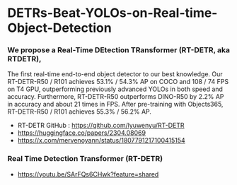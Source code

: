# DETRs-Beat-YOLOs-on-Real-time-Object-Detection

### We propose a Real-Time DEtection TRansformer (RT-DETR, aka RTDETR), 
The first real-time end-to-end object detector to our best knowledge. Our RT-DETR-R50 / R101 achieves 53.1% / 54.3% AP on COCO and 108 / 74 FPS on T4 GPU, outperforming previously advanced YOLOs in both speed and accuracy. Furthermore, RT-DETR-R50 outperforms DINO-R50 by 2.2% AP in accuracy and about 21 times in FPS. After pre-training with Objects365, RT-DETR-R50 / R101 achieves 55.3% / 56.2% AP.

- RT-DETR GitHub :  https://github.com/lyuwenyu/RT-DETR
- https://huggingface.co/papers/2304.08069
- https://x.com/mervenoyann/status/1807791217100415154

### Real Time Detection Transformer (RT-DETR) 
- https://youtu.be/SArFQs6CHwk?feature=shared

  
